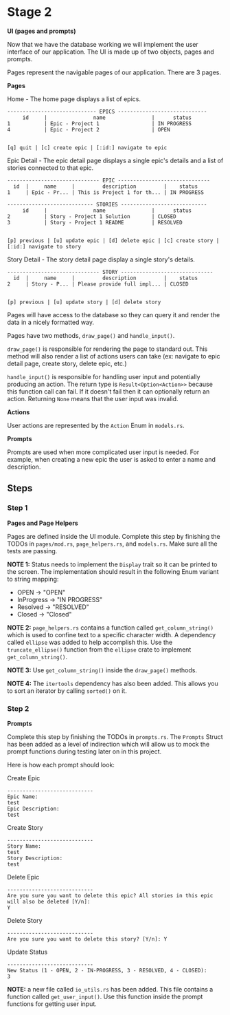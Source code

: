 # Stage 2

__UI (pages and prompts)__

Now that we have the database working we will implement the user interface of our application. The UI is made up of two objects, pages and prompts.

Pages represent the navigable pages of our application. There are 3 pages.

__Pages__

Home - The home page displays a list of epics.

```
----------------------------- EPICS -----------------------------
     id     |               name               |      status
1           | Epic - Project 1                 | IN PROGRESS
4           | Epic - Project 2                 | OPEN


[q] quit | [c] create epic | [:id:] navigate to epic
```

Epic Detail - The epic detail page displays a single epic's details and a list of stories connected to that epic.

```
------------------------------ EPIC ------------------------------
  id  |     name     |         description         |    status
1     | Epic - Pr... | This is Project 1 for th... | IN PROGRESS

---------------------------- STORIES ----------------------------
     id     |               name               |      status
2           | Story - Project 1 Solution       | CLOSED
3           | Story - Project 1 README         | RESOLVED


[p] previous | [u] update epic | [d] delete epic | [c] create story | [:id:] navigate to story
```

Story Detail - The story detail page display a single story's details.

```
------------------------------ STORY ------------------------------
  id  |     name     |         description         |    status
2     | Story - P... | Please provide full impl... | CLOSED


[p] previous | [u] update story | [d] delete story
```

Pages will have access to the database so they can query it and render the data in a nicely formatted way.

Pages have two methods, `draw_page()` and `handle_input()`. 

`draw_page()` is responsible for rendering the page to standard out. This method will also render a list of actions users can take (ex: navigate to epic detail page, create story, delete epic, etc.)

`handle_input()` is responsible for handling user input and potentially producing an action. The return type is `Result<Option<Action>>` because this function call can fail. If it doesn't fail then it can optionally return an action. Returning `None` means that the user input was invalid.

__Actions__ 

User actions are represented by the `Action` Enum in `models.rs`. 

__Prompts__

Prompts are used when more complicated user input is needed. For example, when creating a new epic the user is asked to enter a name and description. 

## Steps

### Step 1

__Pages and Page Helpers__

Pages are defined inside the UI module. Complete this step by finishing the TODOs in `pages/mod.rs`, `page_helpers.rs`, and `models.rs`. Make sure all the tests are passing.

__NOTE 1:__ Status needs to implement the `Display` trait so it can be printed to the screen. The implementation should result in the following Enum variant to string mapping:

* OPEN -> "OPEN"
* InProgress -> "IN PROGRESS"
* Resolved -> "RESOLVED"
* Closed -> "Closed"

__NOTE 2:__ `page_helpers.rs` contains a function called `get_column_string()` which is used to confine text to a specific character width. A dependency called `ellipse` was added to help accomplish this. Use the `truncate_ellipse()` function from the `ellipse` crate to implement `get_column_string()`.

__NOTE 3:__ Use `get_column_string()` inside the `draw_page()` methods.

__NOTE 4:__ The `itertools` dependency has also been added. This allows you to sort an iterator by calling `sorted()` on it.

### Step 2

__Prompts__

Complete this step by finishing the TODOs in `prompts.rs`. The `Prompts` Struct has been added as a level of indirection which will allow us to mock the prompt functions during testing later on in this project.

Here is how each prompt should look:

Create Epic
```
----------------------------
Epic Name:
test
Epic Description:
test
```

Create Story
```
----------------------------
Story Name:
test
Story Description:
test
```

Delete Epic
```
----------------------------
Are you sure you want to delete this epic? All stories in this epic will also be deleted [Y/n]:
Y
```

Delete Story
```
----------------------------
Are you sure you want to delete this story? [Y/n]: Y
```

Update Status
```
----------------------------
New Status (1 - OPEN, 2 - IN-PROGRESS, 3 - RESOLVED, 4 - CLOSED):
3
```

__NOTE:__ a new file called `io_utils.rs` has been added. This file contains a function called `get_user_input()`. Use this function inside the prompt functions for getting user input.
